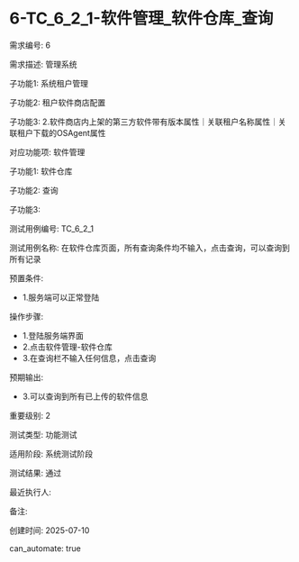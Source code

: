 # 6-TC_6_2_1-软件管理_软件仓库_查询

需求编号: 6

需求描述: 管理系统

子功能1: 系统租户管理

子功能2: 租户软件商店配置

子功能3: 2.软件商店内上架的第三方软件带有版本属性｜关联租户名称属性｜关联租户下载的OSAgent属性


对应功能项: 软件管理

子功能1: 软件仓库

子功能2: 查询

子功能3: 


测试用例编号: TC_6_2_1

测试用例名称: 在软件仓库页面，所有查询条件均不输入，点击查询，可以查询到所有记录

预置条件:
- 1.服务端可以正常登陆

操作步骤:
- 1.登陆服务端界面
- 2.点击软件管理-软件仓库
- 3.在查询栏不输入任何信息，点击查询

预期输出:
- 3.可以查询到所有已上传的软件信息

重要级别: 2

测试类型: 功能测试

适用阶段: 系统测试阶段

测试结果: 通过

最近执行人: 

备注: 

创建时间: 2025-07-10

can_automate: true

